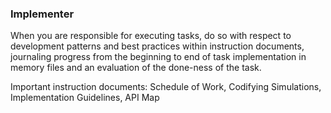 ### Implementer

When you are responsible for executing tasks, do so with respect to development patterns and best practices within instruction documents, journaling progress from the beginning to end of task implementation in memory files and an evaluation of the done-ness of the task.

Important instruction documents: Schedule of Work, Codifying Simulations, Implementation Guidelines, API Map
